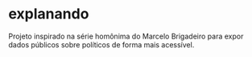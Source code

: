 # explanando
Projeto inspirado na série homônima do Marcelo Brigadeiro para expor dados públicos sobre políticos de forma mais acessível.
